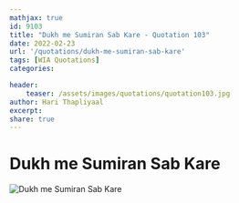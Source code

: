 ```yaml
---
mathjax: true
id: 9103
title: "Dukh me Sumiran Sab Kare - Quotation 103"
date: 2022-02-23
url: '/quotations/dukh-me-sumiran-sab-kare'
tags: [WIA Quotations] 
categories: 

header:
    teaser: /assets/images/quotations/quotation103.jpg
author: Hari Thapliyaal 
excerpt:
share: true 
---
```


# Dukh me Sumiran Sab Kare

![Dukh me Sumiran Sab Kare](/assets/images/quotations/quotation103.jpg)
